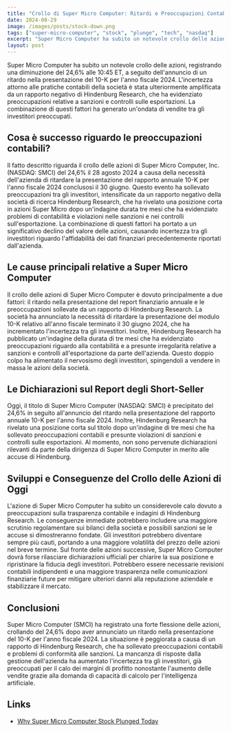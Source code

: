 ```yaml
---
title: "Crollo di Super Micro Computer: Ritardi e Preoccupazioni Contabili"
date: 2024-08-29
image: /images/posts/stock-down.png
tags: ["super-micro-computer", "stock", "plunge", "tech", "nasdaq"]
excerpt: "Super Micro Computer ha subito un notevole crollo delle azioni, registrando una diminuzione del 24,6% alle 10:45 ET, a seguito dell'annuncio di un ritardo nella presentazione del 10-K per l'anno fisc..."
layout: post
---
```



Super Micro Computer ha subito un notevole crollo delle azioni, registrando una diminuzione del 24,6% alle 10:45 ET, a seguito dell'annuncio di un ritardo nella presentazione del 10-K per l'anno fiscale 2024. L'incertezza attorno alle pratiche contabili della società è stata ulteriormente amplificata da un rapporto negativo di Hindenburg Research, che ha evidenziato preoccupazioni relative a sanzioni e controlli sulle esportazioni. La combinazione di questi fattori ha generato un'ondata di vendite tra gli investitori preoccupati.

Cosa è successo riguardo le preoccupazioni contabili?
-----------

Il fatto descritto riguarda il crollo delle azioni di Super Micro Computer, Inc. (NASDAQ: SMCI) del 24,6% il 28 agosto 2024 a causa della necessità dell'azienda di ritardare la presentazione del rapporto annuale 10-K per l'anno fiscale 2024 conclusosi il 30 giugno. Questo evento ha sollevato preoccupazioni tra gli investitori, intensificate da un rapporto negativo della società di ricerca Hindenburg Research, che ha rivelato una posizione corta in azioni Super Micro dopo un'indagine durata tre mesi che ha evidenziato problemi di contabilità e violazioni nelle sanzioni e nei controlli sull'esportazione. La combinazione di questi fattori ha portato a un significativo declino del valore delle azioni, causando incertezza tra gli investitori riguardo l'affidabilità dei dati finanziari precedentemente riportati dall'azienda.

Le cause principali relative a Super Micro Computer
-----------

Il crollo delle azioni di Super Micro Computer è dovuto principalmente a due fattori: il ritardo nella presentazione del report finanziario annuale e le preoccupazioni sollevate da un rapporto di Hindenburg Research. La società ha annunciato la necessità di ritardare la presentazione del modulo 10-K relativo all'anno fiscale terminato il 30 giugno 2024, che ha incrementato l'incertezza tra gli investitori. Inoltre, Hindenburg Research ha pubblicato un'indagine della durata di tre mesi che ha evidenziato preoccupazioni riguardo alla contabilità e a presunte irregolarità relative a sanzioni e controlli all'esportazione da parte dell'azienda. Questo doppio colpo ha alimentato il nervosismo degli investitori, spingendoli a vendere in massa le azioni della società.

Le Dichiarazioni sul Report degli Short-Seller
-----------

Oggi, il titolo di Super Micro Computer (NASDAQ: SMCI) è precipitato del 24,6% in seguito all'annuncio del ritardo nella presentazione del rapporto annuale 10-K per l'anno fiscale 2024. Inoltre, Hindenburg Research ha rivelato una posizione corta sul titolo dopo un'indagine di tre mesi che ha sollevato preoccupazioni contabili e presunte violazioni di sanzioni e controlli sulle esportazioni. Al momento, non sono pervenute dichiarazioni rilevanti da parte della dirigenza di Super Micro Computer in merito alle accuse di Hindenburg.


Sviluppi e Conseguenze del Crollo delle Azioni di Oggi
-----------

L'azione di Super Micro Computer ha subito un considerevole calo dovuto a preoccupazioni sulla trasparenza contabile e indagini di Hindenburg Research. Le conseguenze immediate potrebbero includere una maggiore scrutinio regolamentare sui bilanci della società e possibili sanzioni se le accuse si dimostreranno fondate. Gli investitori potrebbero diventare sempre più cauti, portando a una maggiore volatilità del prezzo delle azioni nel breve termine. Sul fronte delle azioni successive, Super Micro Computer dovrà forse rilasciare dichiarazioni ufficiali per chiarire la sua posizione e ripristinare la fiducia degli investitori. Potrebbero essere necessarie revisioni contabili indipendenti e una maggiore trasparenza nelle comunicazioni finanziarie future per mitigare ulteriori danni alla reputazione aziendale e stabilizzare il mercato.

Conclusioni
-----------

Super Micro Computer (SMCI) ha registrato una forte flessione delle azioni, crollando del 24,6% dopo aver annunciato un ritardo nella presentazione del 10-K per l'anno fiscale 2024. La situazione è peggiorata a causa di un rapporto di Hindenburg Research, che ha sollevato preoccupazioni contabili e problemi di conformità alle sanzioni. La mancanza di risposte dalla gestione dell'azienda ha aumentato l'incertezza tra gli investitori, già preoccupati per il calo dei margini di profitto nonostante l'aumento delle vendite grazie alla domanda di capacità di calcolo per l'intelligenza artificiale.


Links
-----

- [Why Super Micro Computer Stock Plunged Today](https://finance.yahoo.com/news/why-super-micro-computer-stock-145941396.html)